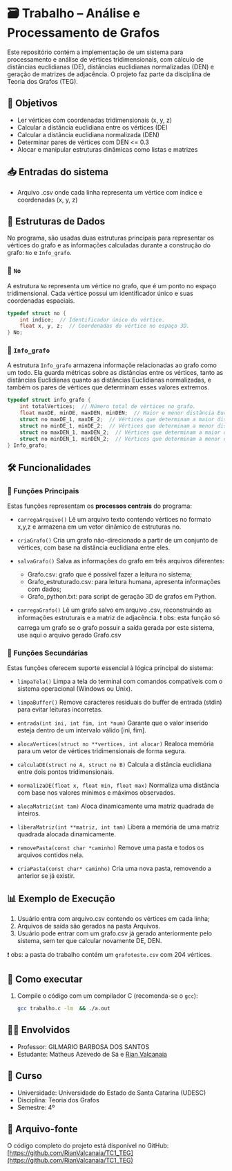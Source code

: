 # 🗃️ Trabalho – Análise e Processamento de Grafos

Este repositório contém a implementação de um sistema para processamento e análise de vértices tridimensionais, com cálculo de distâncias euclidianas (DE), distâncias euclidianas normalizadas (DEN) e geração de matrizes de adjacência. O projeto faz parte da disciplina de Teoria dos Grafos (TEG).

## 📌 Objetivos

- Ler vértices com coordenadas tridimensionais (x, y, z)
- Calcular a distância euclidiana entre os vértices (DE)
- Calcular a distância euclidiana normalizada (DEN)
- Determinar pares de vértices com DEN <= 0.3
- Alocar e manipular estruturas dinâmicas como listas e matrizes

## 📥 Entradas do sistema

- Arquivo .csv onde cada linha representa um vértice com índice e coordenadas (x, y, z) 

## 🧱 Estruturas de Dados

No programa, são usadas duas estruturas principais para representar os vértices do grafo e as informações calculadas durante a construção do grafo: `No` e `Info_grafo`.

### 🔸 `No`

A estrutura `No` representa um vértice no grafo, que é um ponto no espaço tridimensional. Cada vértice possui um identificador único e suas coordenadas espaciais.

```c
typedef struct no {
    int indice;  // Identificador único do vértice.
    float x, y, z;  // Coordenadas do vértice no espaço 3D.
} No;
```

### 🔸 `Info_grafo`
A estrutura `Info_grafo` armazena informaçõe relacionadas ao grafo como um todo. Ela guarda métricas sobre as distâncias entre os vértices, tanto as distâncias Euclidianas quanto as distâncias Euclidianas normalizadas, e também os pares de vértices que determinam esses valores extremos.

```c
typedef struct info_grafo {
    int totalVertices;  // Número total de vértices no grafo.
    float maxDE, minDE, maxDEN, minDEN;  // Maior e menor distância Euclidiana e Normalizada.
    struct no maxDE_1, maxDE_2;  // Vértices que determinam a maior distância Euclidiana.
    struct no minDE_1, minDE_2;  // Vértices que determinam a menor distância Euclidiana.
    struct no maxDEN_1, maxDEN_2;  // Vértices que determinam a maior distância Normalizada.
    struct no minDEN_1, minDEN_2;  // Vértices que determinam a menor distância Normalizada.
} Info_grafo;
```

## 🛠️ Funcionalidades

### 🔹 Funções Principais

Estas funções representam os **processos centrais** do programa:

- `carregaArquivo()`
    Lê um arquivo texto contendo vértices no formato x,y,z e armazena em um vetor dinâmico de estruturas no.  

- `criaGrafo()`
    Cria um grafo não-direcionado a partir de um conjunto de vértices, com base na distância euclidiana entre eles.

- `salvaGrafo()`
    Salva as informações do grafo em três arquivos diferentes: 
    - Grafo.csv: grafo que é possível fazer a leitura no sistema;
    - Grafo_estruturado.csv: para leitura humana, apresenta informações com dados;
    - Grafo_python.txt: para script de geração 3D de grafos em Python.
- `carregaGrafo()`
    Lê um grafo salvo em arquivo .csv, reconstruindo as informações estruturais e a matriz de adjacência.
    ❗ obs: esta função só carrega um grafo se o grafo possuir a saída gerada por este sistema, use aqui o arquivo gerado Grafo.csv 

### 🔸 Funções Secundárias

Estas funções oferecem suporte essencial à lógica principal do sistema:

- `limpaTela()`
    Limpa a tela do terminal com comandos compatíveis com o sistema operacional (Windows ou Unix).

- `limpaBuffer()`
    Remove caracteres residuais do buffer de entrada (stdin) para evitar leituras incorretas.

- `entrada(int ini, int fim, int *num)`
    Garante que o valor inserido esteja dentro de um intervalo válido [ini, fim].

- `alocaVertices(struct no **vertices, int alocar)`
    Realoca memória para um vetor de vértices tridimensionais de forma segura.

- `calculaDE(struct no A, struct no B)`
    Calcula a distância euclidiana entre dois pontos tridimensionais.

- `normalizaDE(float x, float min, float max)`
    Normaliza uma distância com base nos valores mínimos e máximos observados.

- `alocaMatriz(int tam)`
    Aloca dinamicamente uma matriz quadrada de inteiros.

- `liberaMatriz(int **matriz, int tam)`
    Libera a memória de uma matriz quadrada alocada dinamicamente.

- `removePasta(const char *caminho)`
    Remove uma pasta e todos os arquivos contidos nela.

- `criaPasta(const char* caminho)`
    Cria uma nova pasta, removendo a anterior se já existir.


## 📊 Exemplo de Execução

1. Usuário entra com arquivo.csv contendo os vértices em cada linha;
2. Arquivos de saída são gerados na pasta Arquivos.
3. Usuário pode entrar com um grafo.csv já gerado anteriormente pelo sistema, sem ter que calcular novamente DE, DEN.

❗ obs: a pasta do trabalho contém um `grafoteste.csv` com 204 vértices.

## 📂 Como executar

1. Compile o código com um compilador C (recomenda-se o `gcc`):
   ```bash
   gcc trabalho.c -lm  && ./a.out  

## 👨‍🏫 Envolvidos

- Professor: GILMARIO BARBOSA DOS SANTOS
- Estudante: Matheus Azevedo de Sá e [Rian Valcanaia](https://github.com/RianValcanaia)


## 📅 Curso

- Universidade: Universidade do Estado de Santa Catarina (UDESC)
- Disciplina: Teoria dos Grafos
- Semestre: 4º 

## 📄 Arquivo-fonte

O código completo do projeto está disponível no GitHub:  
[https://github.com/RianValcanaia/TC1_TEG](https://github.com/RianValcanaia/TC1_TEG)